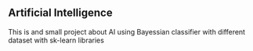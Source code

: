 ## Artificial Intelligence

This is and small project about AI using Bayessian classifier with different dataset with sk-learn libraries
